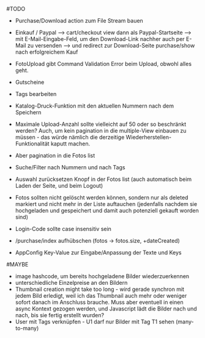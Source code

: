 #TODO
- Purchase/Download action zum File Stream bauen
- Einkauf / Paypal
  --> cart/checkout view dann als Paypal-Startseite
  --> mit E-Mail-Eingabe-Feld, um den Download-Link nachher auch per E-Mail zu versenden
  --> und redirect zur Download-Seite purchase/show nach erfolgreichem Kauf

- FotoUpload gibt Command Validation Error beim Upload, obwohl alles geht.
- Gutscheine
- Tags bearbeiten
- Katalog-Druck-Funktion mit den aktuellen Nummern nach dem Speichern
- Maximale Upload-Anzahl sollte vielleicht auf 50 oder so beschränkt werden? Auch, um kein pagination in die 
  multiple-View einbauen zu müssen - das würde nämlich die derzeitige Wiederherstellen-Funktionalität kaputt machen.
- Aber pagination in die Fotos list
- Suche/Filter nach Nummern und nach Tags
- Auswahl zurücksetzen Knopf in der Fotos list (auch automatisch beim Laden der Seite, und beim Logout)
- Fotos sollten nicht gelöscht werden können, sondern nur als deleted markiert und nicht mehr in der Liste auftauchen 
  (jedenfalls nachdem sie hochgeladen und gespeichert und damit auch potenziell gekauft worden sind)
- Login-Code sollte case insensitiv sein
- /purchase/index aufhübschen (fotos -> fotos.size, +dateCreated)
- AppConfig Key-Value zur Eingabe/Anpassung der Texte und Keys

#MAYBE
- image hashcode, um bereits hochgeladene Bilder wiederzuerkennen
- unterschiedliche Einzelpreise an den Bildern
- Thumbnail creation might take too long - wird gerade synchron mit jedem Bild erledigt, weil ich das Thumbnail
  auch mehr oder weniger sofort danach im Anschluss brauche. Muss aber eventuell in einen async Kontext gezogen werden,
  und Javascript lädt die Bilder nach und nach, bis sie fertig erstellt wurden?
- User mit Tags verknüpfen - U1 darf nur Bilder mit Tag T1 sehen (many-to-many)
